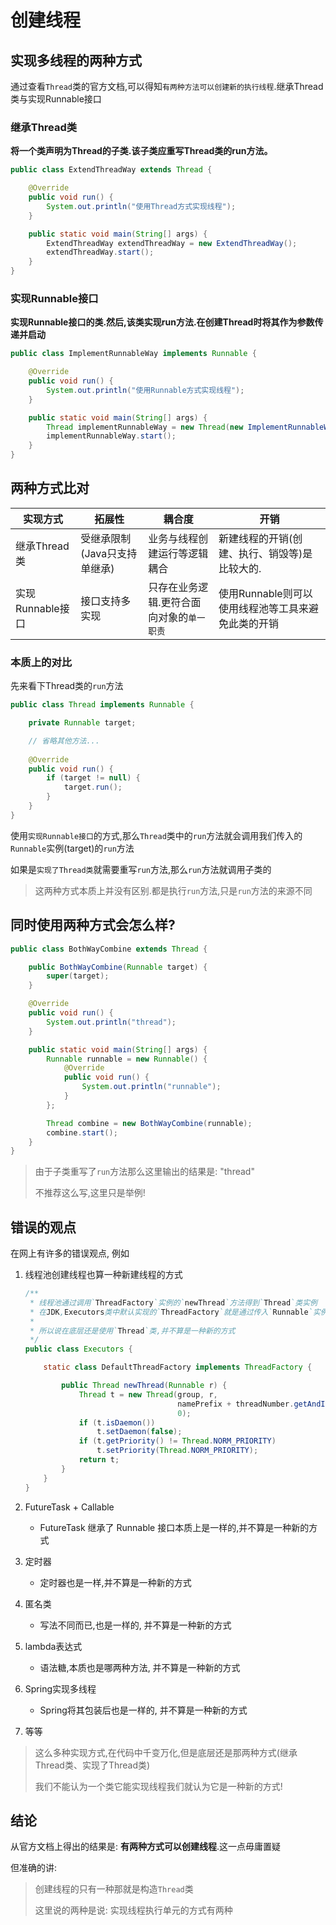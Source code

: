 # 创建线程

## 实现多线程的两种方式

通过查看`Thread`类的官方文档,可以得知`有两种方法可以创建新的执行线程`.继承Thread类与实现Runnable接口

### 继承Thread类

**将一个类声明为Thread的子类.该子类应重写Thread类的run方法。**

```java
public class ExtendThreadWay extends Thread {

    @Override
    public void run() {
        System.out.println("使用Thread方式实现线程");
    }

    public static void main(String[] args) {
        ExtendThreadWay extendThreadWay = new ExtendThreadWay();
        extendThreadWay.start();
    }
}
```

### 实现Runnable接口

**实现Runnable接口的类.然后,该类实现run方法.在创建Thread时将其作为参数传递并启动**

```java
public class ImplementRunnableWay implements Runnable {

    @Override
    public void run() {
        System.out.println("使用Runnable方式实现线程");
    }

    public static void main(String[] args) {
        Thread implementRunnableWay = new Thread(new ImplementRunnableWay());
        implementRunnableWay.start();
    }
}
```

## 两种方式比对

| 实现方式 | 拓展性 | 耦合度 | 开销 |
|---|---|---|---|
| 继承Thread类       | 受继承限制(Java只支持单继承)| 业务与线程创建运行等逻辑耦合              | 新建线程的开销(创建、执行、销毁等)是比较大的. |
| 实现Runnable接口   | 接口支持多实现             | 只存在业务逻辑.更符合面向对象的`单一职责`   | 使用Runnable则可以使用线程池等工具来避免此类的开销 |

### 本质上的对比

先来看下Thread类的`run`方法

```java
public class Thread implements Runnable {

    private Runnable target;

    // 省略其他方法...
        
    @Override
    public void run() {
        if (target != null) {
            target.run();
        }
    }
}
```

使用`实现Runnable接口`的方式,那么`Thread`类中的`run`方法就会调用我们传入的`Runnable`实例(target)的`run`方法

如果是`实现了Thread类`就需要重写`run`方法,那么`run`方法就调用子类的

> 这两种方式本质上并没有区别.都是执行`run`方法,只是`run`方法的来源不同

## 同时使用两种方式会怎么样? 

```java
public class BothWayCombine extends Thread {

    public BothWayCombine(Runnable target) {
        super(target);
    }

    @Override
    public void run() {
        System.out.println("thread");
    }

    public static void main(String[] args) {
        Runnable runnable = new Runnable() {
            @Override
            public void run() {
                System.out.println("runnable");
            }
        };

        Thread combine = new BothWayCombine(runnable);
        combine.start();
    }
}
```

> 由于子类重写了`run`方法那么这里输出的结果是: "thread"
>
> 不推荐这么写,这里只是举例!

## 错误的观点

在网上有许多的错误观点, 例如

1. 线程池创建线程也算一种新建线程的方式
    
    ```java
    /**
     * 线程池通过调用`ThreadFactory`实例的`newThread`方法得到`Thread`类实例
     * 在JDK,Executors类中默认实现的`ThreadFactory`就是通过传入`Runnable`实例实现的
     * 
     * 所以说在底层还是使用`Thread`类,并不算是一种新的方式
     */
    public class Executors {
    
        static class DefaultThreadFactory implements ThreadFactory {
    
            public Thread newThread(Runnable r) {
                Thread t = new Thread(group, r,
                                      namePrefix + threadNumber.getAndIncrement(),
                                      0);
                if (t.isDaemon())
                    t.setDaemon(false);
                if (t.getPriority() != Thread.NORM_PRIORITY)
                    t.setPriority(Thread.NORM_PRIORITY);
                return t;
            }
        }
    }
    ```
  
2. FutureTask + Callable
    
    - FutureTask 继承了 Runnable 接口本质上是一样的,并不算是一种新的方式
      
3. 定时器

    - 定时器也是一样,并不算是一种新的方式

4. 匿名类

    - 写法不同而已,也是一样的, 并不算是一种新的方式

5. lambda表达式

    - 语法糖,本质也是哪两种方法, 并不算是一种新的方式

6. Spring实现多线程
    
    - Spring将其包装后也是一样的, 并不算是一种新的方式
    
7. 等等

> 这么多种实现方式,在代码中千变万化,但是底层还是那两种方式(继承Thread类、实现了Thread类)
>
> 我们不能认为一个类它能实现线程我们就认为它是一种新的方式!

## 结论

从官方文档上得出的结果是: **有两种方式可以创建线程**.这一点毋庸置疑

但准确的讲:

> 创建线程的只有一种那就是构造`Thread`类
>
> 这里说的两种是说: 实现线程执行单元的方式有两种


